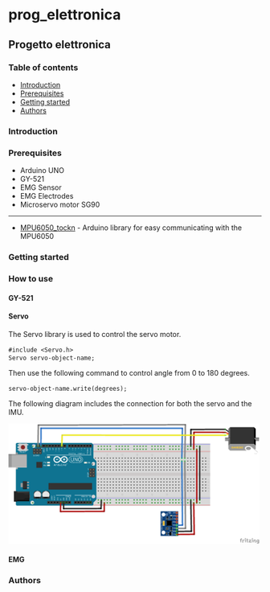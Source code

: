 # prog_elettronica
## Progetto elettronica
### Table of contents
* [Introduction](#introduction)
* [Prerequisites](#prerequisites)
* [Getting started](#getting-started)
* [Authors](#authors)

### Introduction 

### Prerequisites

* Arduino UNO
* GY-521
* EMG Sensor 
* EMG Electrodes
* Microservo motor SG90

_________________

* [MPU6050_tockn](https://github.com/Tockn/MPU6050_tockn) - Arduino library for easy communicating with the MPU6050




### Getting started

### How to use
#### GY-521 

#### Servo 

The Servo library is used to control the servo motor.
 ```
#include <Servo.h> 
Servo servo-object-name;
```

Then use the following command to control angle from 0 to 180 degrees.

 ```
servo-object-name.write(degrees);
```
The following diagram includes the connection for both the servo and the IMU.

<img src="https://github.com/mastroalex/progelettronica/blob/main/GY-521%20file/gy%2Bservo_bb.png" alt="servo+gy" width="500"/>

#### EMG 

### Authors 
